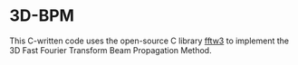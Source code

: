# 3D-BPM

This C-written code uses the open-source C library [fftw3](URL "https://www.fftw.org/") to implement the 3D Fast Fourier Transform Beam Propagation Method.

